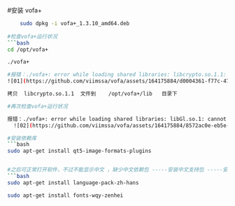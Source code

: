 #安装 vofa+ 
```bash
    sudo dpkg -i vofa+_1.3.10_amd64.deb   			     
 
#检查vofa+运行状况
```bash
cd /opt/vofa+ 					     

./vofa+						          

#报错：./vofa+: error while loading shared libraries: libcrypto.so.1.1: cannot open shared object file: No such file or directory 
![01](https://github.com/viimssa/vofa/assets/164175884/d0004361-f77c-477b-a587-9e9b9267482b)

拷贝  libcrypto.so.1.1  文件到    /opt/vofa+/lib   目录下                  

#再次检查vofa+运行状况

报错：./vofa+: error while loading shared libraries: libGl.so.1: cannot open shared object file: No such file or directory
  ![02](https://github.com/viimssa/vofa/assets/164175884/8572ac0e-eb5e-4e23-94eb-b23e33bb717b)

#安装依赖库
```bash
sudo apt-get install qt5-image-formats-plugins


#之后可正常打开软件，不过不能显示中文 ，缺少中文依赖包 -----安装中文支持包 -----安装常用的中文字体
```bash
sudo apt-get install language-pack-zh-hans      

sudo apt-get install fonts-wqy-zenhei	         
